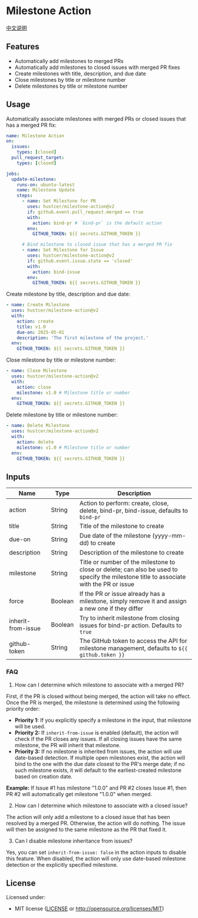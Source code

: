 # Milestone Action

[中文说明](README.zh-CN.md)

## Features

- Automatically add milestones to merged PRs
- Automatically add milestones to closed issues with merged PR fixes
- Create milestones with title, description, and due date
- Close milestones by title or milestone number
- Delete milestones by title or milestone number

## Usage

Automatically associate milestones with merged PRs or closed issues that has a merged PR fix:

```yaml
name: Milestone Action
on:
  issues:
    types: [closed]
  pull_request_target:
    types: [closed]

jobs:
  update-milestone:
    runs-on: ubuntu-latest
    name: Milestone Update
    steps:
      - name: Set Milestone for PR
        uses: hustcer/milestone-action@v2
        if: github.event.pull_request.merged == true
        with:
          action: bind-pr # `bind-pr` is the default action
        env:
          GITHUB_TOKEN: ${{ secrets.GITHUB_TOKEN }}

      # Bind milestone to closed issue that has a merged PR fix
      - name: Set Milestone for Issue
        uses: hustcer/milestone-action@v2
        if: github.event.issue.state == 'closed'
        with:
          action: bind-issue
        env:
          GITHUB_TOKEN: ${{ secrets.GITHUB_TOKEN }}
```

Create milestone by title, description and due date:

```yaml
- name: Create Milestone
  uses: hustcer/milestone-action@v2
  with:
    action: create
    title: v1.0
    due-on: 2025-05-01
    description: 'The first milestone of the project.'
  env:
    GITHUB_TOKEN: ${{ secrets.GITHUB_TOKEN }}
```

Close milestone by title or milestone number:

```yaml
- name: Close Milestone
  uses: hustcer/milestone-action@v2
  with:
    action: close
    milestone: v1.0 # Milestone title or number
  env:
    GITHUB_TOKEN: ${{ secrets.GITHUB_TOKEN }}
```

Delete milestone by title or milestone number:

```yaml
- name: Delete Milestone
  uses: hustcer/milestone-action@v2
  with:
    action: delete
    milestone: v1.0 # Milestone title or number
  env:
    GITHUB_TOKEN: ${{ secrets.GITHUB_TOKEN }}
```

## Inputs

| Name               | Type    | Description                                                                                                                            |
| ------------------ | ------- | -------------------------------------------------------------------------------------------------------------------------------------- |
| action             | String  | Action to perform: create, close, delete, bind-pr, bind-issue, defaults to `bind-pr`                                                   |
| title              | String  | Title of the milestone to create                                                                                                       |
| due-on             | String  | Due date of the milestone (yyyy-mm-dd) to create                                                                                       |
| description        | String  | Description of the milestone to create                                                                                                 |
| milestone          | String  | Title or number of the milestone to close or delete; can also be used to specify the milestone title to associate with the PR or issue |
| force              | Boolean | If the PR or issue already has a milestone, simply remove it and assign a new one if they differ                                       |
| inherit-from-issue | Boolean | Try to inherit milestone from closing issues for bind-pr action. Defaults to `true`                                                    |
| github-token       | String  | The GitHub token to access the API for milestone management, defaults to `${{ github.token }}`                                         |

### FAQ

1. How can I determine which milestone to associate with a merged PR?

First, if the PR is closed without being merged, the action will take no effect. Once the PR is merged, the milestone is determined using the following priority order:

- **Priority 1:** If you explicitly specify a milestone in the input, that milestone will be used.
- **Priority 2:** If `inherit-from-issue` is enabled (default), the action will check if the PR closes any issues. If all closing issues have the same milestone, the PR will inherit that milestone.
- **Priority 3:** If no milestone is inherited from issues, the action will use date-based detection. If multiple open milestones exist, the action will bind to the one with the due date closest to the PR's merge date; if no such milestone exists, it will default to the earliest-created milestone based on creation date.

**Example:** If Issue #1 has milestone "1.0.0" and PR #2 closes Issue #1, then PR #2 will automatically get milestone "1.0.0" when merged.

2. How can I determine which milestone to associate with a closed issue?

The action will only add a milestone to a closed issue that has been resolved by a merged PR. Otherwise, the action will do nothing. The issue will then be assigned to the same milestone as the PR that fixed it.

3. Can I disable milestone inheritance from issues?

Yes, you can set `inherit-from-issue: false` in the action inputs to disable this feature. When disabled, the action will only use date-based milestone detection or the explicitly specified milestone.

## License

Licensed under:

- MIT license ([LICENSE](LICENSE) or http://opensource.org/licenses/MIT)
